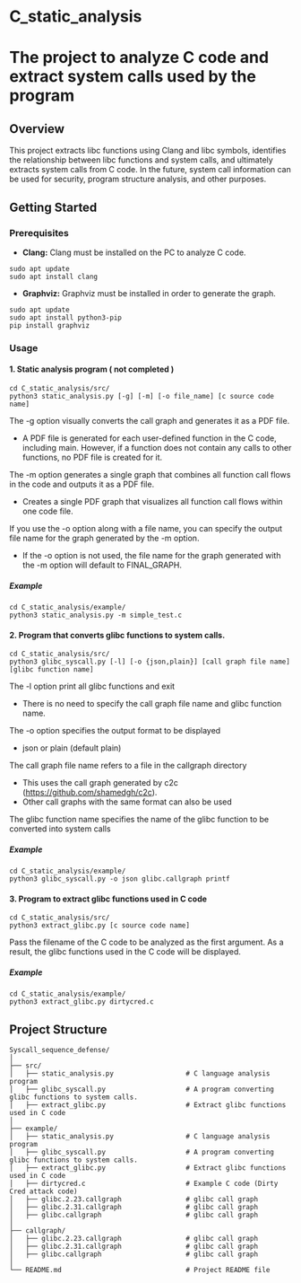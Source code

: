 # C_static_analysis

# The project to analyze C code and extract system calls used by the program
## Overview
This project extracts libc functions using Clang and libc symbols, identifies the relationship between libc functions and system calls, and ultimately extracts system calls from C code. In the future, system call information can be used for security, program structure analysis, and other purposes.

## Getting Started

### Prerequisites

- **Clang:** Clang must be installed on the PC to analyze C code.
```
sudo apt update
sudo apt install clang
```

- **Graphviz:** Graphviz must be installed in order to generate the graph.
```
sudo apt update
sudo apt install python3-pip
pip install graphviz
```

### Usage

#### 1. Static analysis program ( not completed )

```
cd C_static_analysis/src/
python3 static_analysis.py [-g] [-m] [-o file_name] [c source code name]
```
The -g option visually converts the call graph and generates it as a PDF file.
- A PDF file is generated for each user-defined function in the C code, including main. However, if a function does not contain any calls to other functions, no PDF file is created for it.

The -m option generates a single graph that combines all function call flows in the code and outputs it as a PDF file.
- Creates a single PDF graph that visualizes all function call flows within one code file.

If you use the -o option along with a file name, you can specify the output file name for the graph generated by the -m option.
- If the -o option is not used, the file name for the graph generated with the -m option will default to FINAL_GRAPH.

##### Example
```
cd C_static_analysis/example/
python3 static_analysis.py -m simple_test.c
```

#### 2. Program that converts glibc functions to system calls.

```
cd C_static_analysis/src/
python3 glibc_syscall.py [-l] [-o {json,plain}] [call graph file name] [glibc function name] 
```
The -l option print all glibc functions and exit
- There is no need to specify the call graph file name and glibc function name.

The -o option specifies the output format to be displayed
- json or plain (default plain)

The call graph file name refers to a file in the callgraph directory
- This uses the call graph generated by c2c (https://github.com/shamedgh/c2c).
- Other call graphs with the same format can also be used

The glibc function name specifies the name of the glibc function to be converted into system calls

##### Example
```
cd C_static_analysis/example/
python3 glibc_syscall.py -o json glibc.callgraph printf 
```

#### 3. Program to extract glibc functions used in C code

```
cd C_static_analysis/src/
python3 extract_glibc.py [c source code name]
```
Pass the filename of the C code to be analyzed as the first argument. As a result, the glibc functions used in the C code will be displayed.

##### Example
```
cd C_static_analysis/example/
python3 extract_glibc.py dirtycred.c
```

## Project Structure
```
Syscall_sequence_defense/
│
├── src/
│   ├── static_analysis.py                  # C language analysis program
│   ├── glibc_syscall.py                    # A program converting glibc functions to system calls.
│   ├── extract_glibc.py                    # Extract glibc functions used in C code
│
├── example/
│   ├── static_analysis.py                  # C language analysis program
│   ├── glibc_syscall.py                    # A program converting glibc functions to system calls.
│   ├── extract_glibc.py                    # Extract glibc functions used in C code
│   ├── dirtycred.c                         # Example C code (Dirty Cred attack code)
│   ├── glibc.2.23.callgraph                # glibc call graph
│   ├── glibc.2.31.callgraph                # glibc call graph
│   ├── glibc.callgraph                     # glibc call graph
│
├── callgraph/
│   ├── glibc.2.23.callgraph                # glibc call graph
│   ├── glibc.2.31.callgraph                # glibc call graph
│   ├── glibc.callgraph                     # glibc call graph
│
└── README.md                               # Project README file
```
